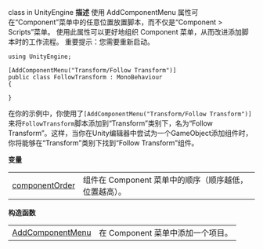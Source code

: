 class in UnityEngine
**描述**
使用 AddComponentMenu 属性可在“Component”菜单中的任意位置放置脚本，而不仅是“Component > Scripts”菜单。
使用此属性可以更好地组织 Component 菜单，从而改进添加脚本时的工作流程。 重要提示：您需要重新启动。

```
using UnityEngine;

[AddComponentMenu("Transform/Follow Transform")]
public class FollowTransform : MonoBehaviour
{

}
```
在你的示例中，你使用了`[AddComponentMenu("Transform/Follow Transform")]`来将`FollowTransform`脚本添加到“Transform”类别下，名为“Follow Transform”。这样，当你在Unity编辑器中尝试为一个GameObject添加组件时，你将能够在“Transform”类别下找到“Follow Transform”组件。

**变量**

|   |   |
|---|---|
|[componentOrder](https://docs.unity.cn/cn/2019.4/ScriptReference/AddComponentMenu-componentOrder.html)|组件在 Component 菜单中的顺序（顺序越低，位置越高）。|

**构造函数**

|                                                                                                |                        |
| ---------------------------------------------------------------------------------------------- | ---------------------- |
| [AddComponentMenu](https://docs.unity.cn/cn/2019.4/ScriptReference/AddComponentMenu-ctor.html) | 在 Component 菜单中添加一个项目。 |

